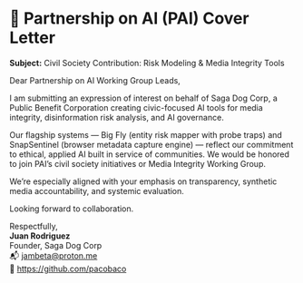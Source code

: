 # 📩 Partnership on AI (PAI) Cover Letter

**Subject:** Civil Society Contribution: Risk Modeling & Media Integrity Tools

Dear Partnership on AI Working Group Leads,

I am submitting an expression of interest on behalf of Saga Dog Corp, a Public Benefit Corporation creating civic-focused AI tools for media integrity, disinformation risk analysis, and AI governance.

Our flagship systems — Big Fly (entity risk mapper with probe traps) and SnapSentinel (browser metadata capture engine) — reflect our commitment to ethical, applied AI built in service of communities. We would be honored to join PAI’s civil society initiatives or Media Integrity Working Group.

We’re especially aligned with your emphasis on transparency, synthetic media accountability, and systemic evaluation.

Looking forward to collaboration.

Respectfully,  
**Juan Rodriguez**  
Founder, Saga Dog Corp  
📬 jambeta@proton.me  
🔗 https://github.com/pacobaco
